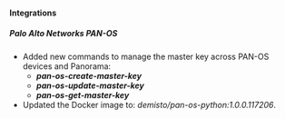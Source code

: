 
#### Integrations

##### Palo Alto Networks PAN-OS

- Added new commands to manage the master key across PAN-OS devices and Panorama:
  - ***pan-os-create-master-key***
  - ***pan-os-update-master-key***
  - ***pan-os-get-master-key***
- Updated the Docker image to: *demisto/pan-os-python:1.0.0.117206*.
